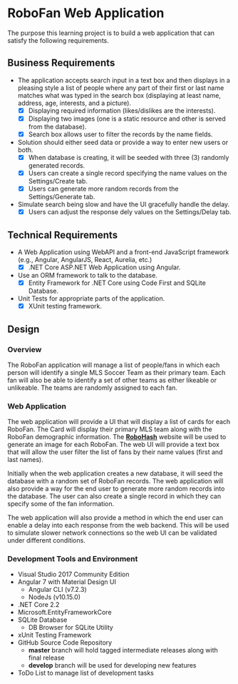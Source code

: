 # RoboFan Web Application
The purpose this learning project is to build a web application that can satisfy the following requirements.

## Business Requirements

- The application accepts search input in a text box and then displays in a pleasing style a list of people where any 
  part of their first or last name matches what was typed in the search box (displaying at least name, address, age, 
  interests, and a picture). 
    - [X] Displaying required information (likes/dislikes are the interests).   
    - [X] Displaying two images (one is a static resource and other is served from the database).
    - [X] Search box allows user to filter the records by the name fields.             
- Solution should either seed data or provide a way to enter new users or both.
    - [X] When database is creating, it will be seeded with three (3) randomly generated records.  
    - [X] Users can create a single record specifying the name values on the Settings/Create tab. 
    - [X] Users can generate more random records from the Settings/Generate tab.              
- Simulate search being slow and have the UI gracefully handle the delay.
    - [X] Users can adjust the response dely values on the Settings/Delay tab.   

## Technical Requirements
- A Web Application using WebAPI and a front-end JavaScript framework (e.g., Angular, AngularJS, React, Aurelia, etc.) 
    - [X] .NET Core ASP.NET Web Application using Angular.   
- Use an ORM framework to talk to the database.
    - [X] Entity Framework for .NET Core using Code First and SQLite Database.   
- Unit Tests for appropriate parts of the application.
    - [X] XUnit testing framework.   

## Design
### Overview
The RoboFan application will manage a list of people/fans in which each person will identify a single MLS Soccer
Team as their primary team.  Each fan will also be able to identify a set of other teams as either likeable or unlikeable.
The teams are randomly assigned to each fan.

### Web Application
The web application will provide a UI that will display a list of cards for each RoboFan.  The Card will display 
their primary MLS team along with the RoboFan demographic information.  The [**RoboHash**](https://robohash.org/) 
website will be used to generate an image for each RoboFan.  The web UI will provide a text box that will allow 
the user filter the list of fans by their name values (first and last names).

Initially when the web application creates a new database, it will seed the database with a random set of RoboFan
records.  The web application will also provide a way for the end user to generate more random records into the
database.  The user can also create a single record in which they can specify some of the fan information.

The web application will also provide a method in which the end user can enable a delay into each response
from the web backend.  This will be used to simulate slower network connections so the web UI can be validated
under different conditions.

### Development Tools and Environment
- Visual Studio 2017 Community Edition
- Angular 7 with Material Design UI
  - Angular CLI (v7.2.3)
  - NodeJs (v10.15.0)
- .NET Core 2.2
- Microsoft.EntityFrameworkCore
- SQLite Database
  - DB Browser for SQLite Utility
- xUnit Testing Framework
- GitHub Source Code Repository
  - **master** branch will hold tagged intermediate releases along with final release
  - **develop** branch will be used for developing new features
- ToDo List to manage list of development tasks
